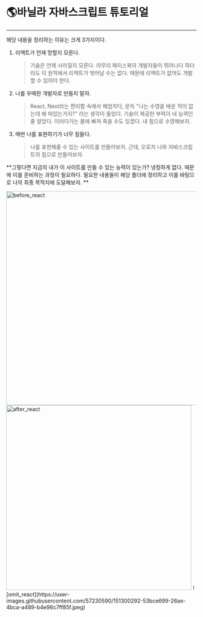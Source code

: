 # 🌎바닐라 자바스크립트 튜토리얼

---

해당 내용을 정리하는 이유는 크게 3가지이다.

1. 리액트가 언제 망할지 모른다.

   > 기술은 언제 사라질지 모른다. 아무리 페이스북의 개발자들이 뛰어나다 하더라도 이 원칙에서 리액트가 벗어날 수는 없다. 때문에 리액트가 없어도 개발할 수 있어야 한다.

2. 나를 우매한 개발자로 만들지 말자.

   > React, Next라는 편리함 속에서 헤엄치다, 문득 "나는 수영을 배운 적이 없는데 왜 떠있는거지?" 라는 생각이 들었다. 기술이 제공한 부력이 내 능력인줄 알았다. 이러다가는 물에 빠져 죽을 수도 있겠다. 내 힘으로 수영해보자.

3. 매번 나를 표현하기가 너무 힘들다.

   > 나를 표현해줄 수 있는 사이트를 만들어보자. 근데, 오로지 나와 자바스크립트의 힘으로 만들어보자. 

**그렇다면 지금의 내가 이 사이트를 만들 수 있는 능력이 있는가? 냉정하게 없다. 때문에 이를 준비하는 과정이 필요하다. 필요한 내용들이 해당 폴더에 정리하고 이를 바탕으로 나의 최종 목적지에 도달해보자. **


<img width="567" alt="before_react" src="https://user-images.githubusercontent.com/57230590/151300167-2d1ea156-38d3-401d-b4a4-c169a6a21168.png">
<img width="490" alt="after_react" src="https://user-images.githubusercontent.com/57230590/151300175-0c68b75f-1d80-4720-a4f8-353075306c91.png">
![omit_react](https://user-images.githubusercontent.com/57230590/151300292-53bce699-26ae-4bca-a489-b4e96c7ff85f.jpeg)
